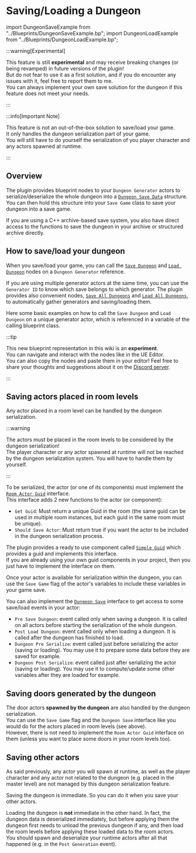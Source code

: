 # Saving/Loading a Dungeon

import DungeonSaveExample from "../Blueprints/DungeonSaveExample.bp";
import DungeonLoadExample from "../Blueprints/DungeonLoadExample.bp";

:::warning[Experimental]

This feature is still **experimental** and may receive breaking changes (or being revamped) in future versions of the plugin!\
But do not fear to use it as a first solution, and if you do encounter any issues with it, feel free to report them to me.\
You can always implement your own save solution for the dungeon if this feature does not meet your needs.

:::

:::info[Important Note]

This feature is not an out-of-the-box solution to save/load your game.\
It only handles the dungeon serialization part of your game.\
You will still have to do yourself the serialization of you player character and any actors spawned at runtime.

:::

## Overview

The plugin provides blueprint nodes to your `Dungeon Generator` actors to serialize/deserialize the whole dungeon into a [`Dungeon Save Data`](/api/Structs/DungeonSaveData) structure.
You can then hold this structure into your `Save Game` class to save your dungeon into a save game.

If you are using a C++ archive-based save system, you also have direct access to the functions to save the dungeon in your archive or structured archive directly.

## How to save/load your dungeon

When you save/load your game, you can call the [`Save Dungeon`](/api/DungeonGeneratorBase/SaveDungeon) and [`Load Dungeon`](/api/DungeonGeneratorBase/LoadDungeon) nodes on a `Dungeon Generator` reference.

If you are using multiple generator actors at the same time, you can use the `Generator ID` to know which save belongs to which generator.
The plugin provides also convenient nodes, [`Save All Dungeons`](/api/DungeonGeneratorBase/SaveAllDungeons) and [`Load All Dungeons`](/api/DungeonGeneratorBase/LoadAllDungeons), to automatically gather generators and saving/loading them.

Here some basic examples on how to call the `Save Dungeon` and `Load Dungeon` on a unique generator actor, which is referenced in a variable of the calling blueprint class.

:::tip

This new blueprint representation in this wiki is an **experiment**.\
You can navigate and interact with the nodes like in the UE Editor.\
You can also copy the nodes and paste them in your editor!
Feel free to share your thoughts and suggestions about it on the [Discord server](https://discord.gg/YE2dPda2CC).

:::

<Blueprint src={DungeonSaveExample}/>

<Blueprint src={DungeonLoadExample}/>

## Saving actors placed in room levels

Any actor placed in a room level can be handled by the dungeon serialization.

:::warning

The actors must be placed in the room levels to be considered by the dungeon serialization!\
The player character or any actor spawned at runtime will not be reached by the dungeon serialization system.
You will have to handle them by yourself.

:::

To be serialized, the actor (or one of its components) must implement the [`Room Actor Guid`](/api/Classes/RoomActorGuid) interface.\
This interface adds 2 new functions to the actor (or component):

- `Get Guid`: Must return a unique Guid in the room (the same guid can be used in multiple room instances, but each guid in the same room must be unique).
- `Should Save Actor`: Must return true if you want the actor to be included in the dungeon serialization process.

The plugin provides a ready to use component called [`Simple Guid`](/api/Classes/SimpleGuidComponent) which provides a guid and implements this interface.\
If you are already using your own guid components in your project, then you just have to implement the interface on them.

Once your actor is available for serialization within the dungeon, you can use the `Save Game` flag of the actor's variables to include these variables in your game save.

You can also implement the [`Dungeon Save`](/api/Classes/DungeonSaveInterface) interface to get access to some save/load events in your actor:

- `Pre Save Dungeon`: event called only when saving a dungeon. It is called on all actors before starting the serialization of the whole dungeon.
- `Post Load Dungeon`: event called only when loading a dungeon. It is called after the dungeon has finished to load.
- `Dungeon Pre Serialize`: event called just before serializing the actor (saving or loading). You may use it to prepare some data before they are saved for example.
- `Dungeon Post Serialize`: event called just after serializing the actor (saving or loading). You may use it to compute/update some other variables after they are loaded for example.

## Saving doors generated by the dungeon

The door actors **spawned by the dungeon** are also handled by the dungeon serialization.\
You can use the `Save Game` flag and the `Dungeon Save` interface like you would do for the actors placed in room levels (see above).\
However, there is not need to implement the `Room Actor Guid` interface on them (unless you want to place some doors in your room levels too).

## Saving other actors

As said previously, any actor you will spawn at runtime, as well as the player character and any actor not related to the dungeon (e.g. placed in the master level) are not managed by this dungeon serialization feature.

Saving the dungeon is immediate. So you can do it when you save your other actors.

Loading the dungeon is **not** immediate in the other hand.
In fact, the dungeon data is deserialized immediately, but before applying them the dungeon first needs to unload the previous dungeon if any, and then load the room levels before applying these loaded data to the room actors.\
You should spawn and deserialize your runtime actors after all that happened (e.g. in the `Post Generation` event).
